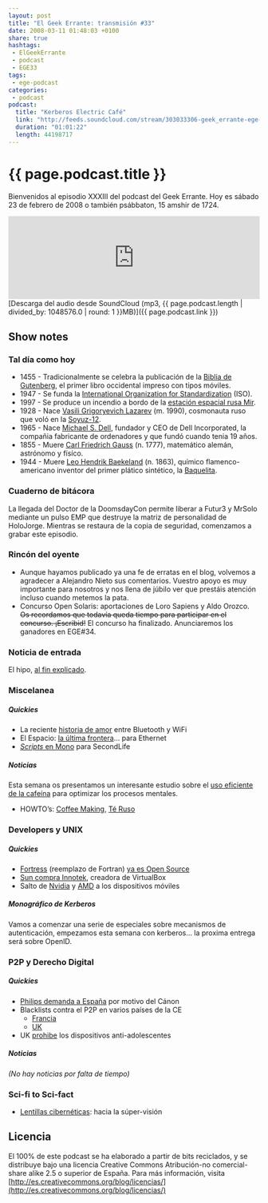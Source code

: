 ```yaml
---
layout: post
title: "El Geek Errante: transmisión #33"
date: 2008-03-11 01:48:03 +0100
share: true
hashtags:
 - ElGeekErrante
 - podcast
 - EGE33
tags:
 - ege-podcast
categories:
 - podcast
podcast:
  title: "Kerberos Electric Café"
  link: "http://feeds.soundcloud.com/stream/303033306-geek_errante-ege-podcast-ep33.mp3"
  duration: "01:01:22"
  length: 44198717
---
```


# {{ page.podcast.title }}
Bienvenidos al episodio XXXIII del podcast del Geek Errante. Hoy es sábado 23 de febrero de 2008 o también psábbaton, 15 amshir de 1724.

<iframe width="100%" height="166" scrolling="no" frameborder="no" src="https://w.soundcloud.com/player/?url=https%3A//api.soundcloud.com/tracks/303033306&amp;color=ff5500&amp;auto_play=false&amp;hide_related=false&amp;show_comments=true&amp;show_user=true&amp;show_reposts=false"></iframe>
[Descarga del audio desde SoundCloud (mp3, {{ page.podcast.length | divided_by: 1048576.0 | round: 1 }}MB)]({{ page.podcast.link }})

## Show notes

### Tal día como hoy
- 1455 - Tradicionalmente se celebra la publicación de la [Biblia de Gutenberg](http://www.hrc.utexas.edu/exhibitions/permanent/gutenbergbible/#top), el primer libro occidental impreso con tipos móviles.
- 1947 - Se funda la [International Organization for Standardization](http://www.iso.org/iso/home/about/the_iso_story.htm) (ISO).
- 1997 - Se produce un incendio a bordo de la [estación espacial rusa Mir](http://www.bbc.co.uk/spanish/especiales/mir/1997.stm).
- 1928 - Nace [Vasili Grigoryevich Lazarev](https://en.wikipedia.org/wiki/Vasily_Lazarev) (m. 1990), cosmonauta ruso que voló en la [Soyuz-12](http://astronautix.com/s/soyuz12.html).
- 1965 - Nace [Michael S. Dell](https://en.wikipedia.org/wiki/Michael_Dell), fundador y CEO de Dell Incorporated, la compañia fabricante de ordenadores y que fundó cuando tenia 19 años.
- 1855 - Muere [Carl Friedrich Gauss](https://en.wikipedia.org/wiki/Carl_Friedrich_Gauss) (n. 1777), matemático alemán, astrónomo y físíco.
- 1944 - Muere [Leo Hendrik Baekeland](https://www.chemheritage.org/historical-profile/leo-hendrik-baekeland) (n. 1863), químico flamenco-americano inventor del primer plático sintético, la [Baquelita](https://es.wikipedia.org/wiki/Baquelita).

### Cuaderno de bitácora
La llegada del Doctor de la DoomsdayCon permite liberar a Futur3 y MrSolo mediante un pulso EMP que destruye la matriz de personalidad de HoloJorge. Mientras se restaura de la copia de seguridad, comenzamos a grabar este episodio.

### Rincón del oyente
- Aunque hayamos publicado ya una fe de erratas en el blog, volvemos a agradecer a Alejandro Nieto sus comentarios. Vuestro apoyo es muy importante para nosotros y nos llena de júbilo ver que prestáis atención incluso cuando metemos la pata.
- Concurso Open Solaris: aportaciones de Loro Sapiens y Aldo Orozco. ~~Os recordamos que todavía queda tiempo para participar en el concurso. ¡Escribid!~~ El concurso ha finalizado. Anunciaremos los ganadores en EGE#34.

### Noticia de entrada
El hipo, [al fin explicado](https://www.wired.com/2008/02/evolution-expla/).

### Miscelanea

##### Quickies
- La reciente [historia de amor](https://www.engadget.com/2008/02/10/bluetooth-sig-looks-at-bluetooth-wifi-to-hasten-transfers/) entre Bluetooth y WiFi
- El Espacio: [la última frontera](http://www.eweek.com/c/a/IT-Infrastructure/Space-The-Final-Frontier-for-Ethernet)… para Ethernet
- [*Scripts* en Mono](http://tirania.org/blog/archive/2008/Jan-29.html) para SecondLife

##### Noticias
Esta semana os presentamos un interesante estudio sobre el [uso eficiente de la cafeína](http://scienceblogs.com/developingintelligence/2008/02/11/optimally-wired-a-caffeine-use/) para optimizar los procesos mentales.
- HOWTO’s: [Coffee Making](http://www.tldp.org/HOWTO/Coffee.html), [Té Ruso](http://web.archive.org/web/20080705055014/http://home.fazekas.hu/~nagydani/rth/Russian-tea-HOWTO-v2.html)

### Developers y UNIX

##### Quickies
- [Fortress](https://en.wikipedia.org/wiki/Fortress_(programming_language)) (reemplazo de Fortran) [ya es Open Source](https://www.cnet.com/news/suns-fortran-replacement-goes-open-source/)
- [Sun compra Innotek](http://web.archive.org/web/20080503222719/http://www.sun.com/aboutsun/pr/2008-02/sunflash.20080212.1.xml?intcmp=hp2008feb12_innotek_read), creadora de VirtualBox
- Salto de [Nvidia](http://web.archive.org/web/20080705211824/http://www.engadgetmobile.com/2008/02/13/hands-on-with-nvidias-apx-2500-and-yeah-it-plays-quake/) y [AMD](https://hipertextual.com/archivo/2008/02/el-que-faltaba-amd-ahora-tambien-en-moviles/) a los dispositivos móviles

##### Monográfico de Kerberos
Vamos a comenzar una serie de especiales sobre mecanismos de autenticación, empezamos esta semana con kerberos… la proxima entrega será sobre OpenID.

### P2P y Derecho Digital

##### Quickies
- [Philips demanda a España](http://espana.barrapunto.com/article.pl?sid=08/02/14/0931202&from=rss) por motivo del Cánon
- Blacklists contra el P2P en varios países de la CE
    - [Francia](http://tecnologia.elpais.com/tecnologia/2008/02/11/actualidad/1202722080_850215.html)
    - [UK](http://news.bbc.co.uk/2/hi/technology/7246403.stm)
- UK [prohibe](http://web.archive.org/web/20080512083727/http://www.timesonline.co.uk/tol/news/uk/article3356157.ece) los dispositivos anti-adolescentes

##### Noticias
*(No hay noticias por falta de tiempo)*

### Sci-fi to Sci-fact
- [Lentillas cibernéticas](http://web.archive.org/web/20080619085633/http://uwnews.washington.edu/ni/article.asp?articleID=39094): hacia la súper-visión

## Licencia
El 100% de este podcast se ha elaborado a partir de bits reciclados, y se distribuye bajo una licencia Creative Commons Atribución-no comercial-share alike 2.5 o superior de España. Para más información, visita [http://es.creativecommons.org/blog/licencias/](http://es.creativecommons.org/blog/licencias/)

